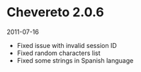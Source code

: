 # Chevereto 2.0.6

2011-07-16

- Fixed issue with invalid session ID
- Fixed random characters list
- Fixed some strings in Spanish language
